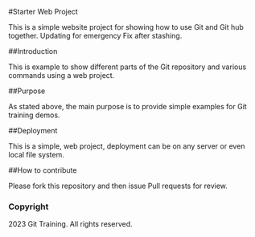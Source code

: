 #Starter Web Project

This is a simple website project for showing how to use Git and Git hub together. Updating for emergency Fix after stashing.

##Introduction

This is example to show different parts of the Git repository and various commands using a web project.

##Purpose

As stated above, the main purpose is to provide simple examples for Git training demos.

##Deployment

This is a simple, web project, deployment can be on any server or even local file system. 

##How to contribute

Please fork this repository and then issue Pull requests for review.

### Copyright

2023 Git Training. All rights reserved.